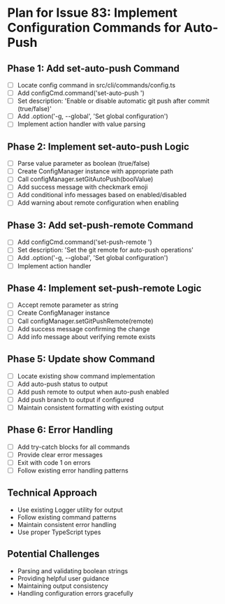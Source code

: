 # Plan for Issue 83: Implement Configuration Commands for Auto-Push

## Phase 1: Add set-auto-push Command
- [ ] Locate config command in src/cli/commands/config.ts
- [ ] Add configCmd.command('set-auto-push <value>')
- [ ] Set description: 'Enable or disable automatic git push after commit (true/false)'
- [ ] Add .option('-g, --global', 'Set global configuration')
- [ ] Implement action handler with value parsing

## Phase 2: Implement set-auto-push Logic
- [ ] Parse value parameter as boolean (true/false)
- [ ] Create ConfigManager instance with appropriate path
- [ ] Call configManager.setGitAutoPush(boolValue)
- [ ] Add success message with checkmark emoji
- [ ] Add conditional info messages based on enabled/disabled
- [ ] Add warning about remote configuration when enabling

## Phase 3: Add set-push-remote Command
- [ ] Add configCmd.command('set-push-remote <remote>')
- [ ] Set description: 'Set the git remote for auto-push operations'
- [ ] Add .option('-g, --global', 'Set global configuration')
- [ ] Implement action handler

## Phase 4: Implement set-push-remote Logic
- [ ] Accept remote parameter as string
- [ ] Create ConfigManager instance
- [ ] Call configManager.setGitPushRemote(remote)
- [ ] Add success message confirming the change
- [ ] Add info message about verifying remote exists

## Phase 5: Update show Command
- [ ] Locate existing show command implementation
- [ ] Add auto-push status to output
- [ ] Add push remote to output when auto-push enabled
- [ ] Add push branch to output if configured
- [ ] Maintain consistent formatting with existing output

## Phase 6: Error Handling
- [ ] Add try-catch blocks for all commands
- [ ] Provide clear error messages
- [ ] Exit with code 1 on errors
- [ ] Follow existing error handling patterns

## Technical Approach
- Use existing Logger utility for output
- Follow existing command patterns
- Maintain consistent error handling
- Use proper TypeScript types

## Potential Challenges
- Parsing and validating boolean strings
- Providing helpful user guidance
- Maintaining output consistency
- Handling configuration errors gracefully